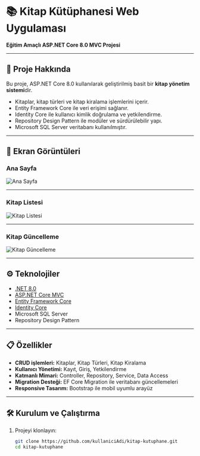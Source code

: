 # 📚 Kitap Kütüphanesi Web Uygulaması

**Eğitim Amaçlı ASP.NET Core 8.0 MVC Projesi**

---

## 🚀 Proje Hakkında

Bu proje, ASP.NET Core 8.0 kullanılarak geliştirilmiş basit bir **kitap yönetim sistemi**dir.  
- Kitaplar, kitap türleri ve kitap kiralama işlemlerini içerir.  
- Entity Framework Core ile veri erişimi sağlanır.  
- Identity Core ile kullanıcı kimlik doğrulama ve yetkilendirme.  
- Repository Design Pattern ile modüler ve sürdürülebilir yapı.  
- Microsoft SQL Server veritabanı kullanılmıştır.

---


## 📸 Ekran Görüntüleri

### Ana Sayfa
![Ana Sayfa](https://github.com/user-attachments/assets/75541bfb-5fd6-44f5-920c-6a40bf35d5d7)

---

### Kitap Listesi
![Kitap Listesi](https://github.com/user-attachments/assets/4a2ff3cb-bf37-47f8-bea4-044733f99188)

---

### Kitap Güncelleme
![Kitap Güncelleme](https://github.com/user-attachments/assets/ea4b4967-b3c2-43ba-ab1a-0b40eb5f5367)




---

## ⚙️ Teknolojiler

- [.NET 8.0](https://dotnet.microsoft.com/en-us/download/dotnet/8.0)  
- [ASP.NET Core MVC](https://learn.microsoft.com/en-us/aspnet/core/mvc/overview)  
- [Entity Framework Core](https://learn.microsoft.com/en-us/ef/core/)  
- [Identity Core](https://learn.microsoft.com/en-us/aspnet/core/security/authentication/identity)  
- Microsoft SQL Server  
- Repository Design Pattern  

---

## 📋 Özellikler

- **CRUD işlemleri:** Kitaplar, Kitap Türleri, Kitap Kiralama  
- **Kullanıcı Yönetimi:** Kayıt, Giriş, Yetkilendirme  
- **Katmanlı Mimari:** Controller, Repository, Service, Data Access  
- **Migration Desteği:** EF Core Migration ile veritabanı güncellemeleri  
- **Responsive Tasarım:** Bootstrap ile mobil uyumlu arayüz  

---

## 🛠️ Kurulum ve Çalıştırma

1. Projeyi klonlayın:

   ```bash
   git clone https://github.com/kullaniciAdi/kitap-kutuphane.git
   cd kitap-kutuphane
